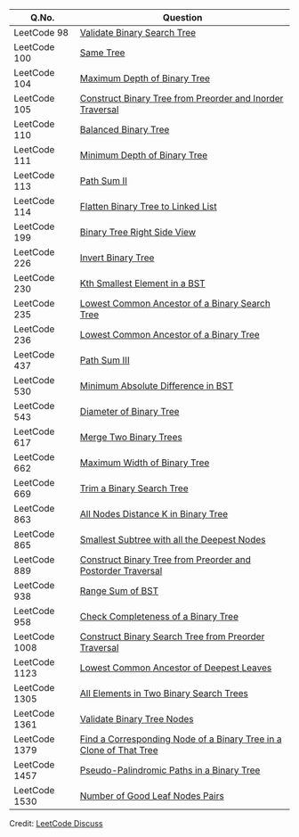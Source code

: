 | Q.No. | Question |
| --- | --- |
| LeetCode 98 | [Validate Binary Search Tree](https://grid47.xyz/posts/leetcode_98) |
| LeetCode 100 | [Same Tree](https://grid47.xyz/posts/leetcode_100) |
| LeetCode 104 | [Maximum Depth of Binary Tree](https://grid47.xyz/posts/leetcode_104) |
| LeetCode 105 | [Construct Binary Tree from Preorder and Inorder Traversal](https://grid47.xyz/posts/leetcode_105) |
| LeetCode 110 | [Balanced Binary Tree](https://grid47.xyz/posts/leetcode_110) |
| LeetCode 111 | [Minimum Depth of Binary Tree](https://grid47.xyz/posts/leetcode_111) |
| LeetCode 113 | [Path Sum II](https://grid47.xyz/posts/leetcode_113) |
| LeetCode 114 | [Flatten Binary Tree to Linked List](https://grid47.xyz/posts/leetcode_114) |
| LeetCode 199 | [Binary Tree Right Side View](https://grid47.xyz/posts/leetcode_199) |
| LeetCode 226 | [Invert Binary Tree](https://grid47.xyz/posts/leetcode_226) |
| LeetCode 230 | [Kth Smallest Element in a BST](https://grid47.xyz/posts/leetcode_230) |
| LeetCode 235 | [Lowest Common Ancestor of a Binary Search Tree](https://grid47.xyz/posts/leetcode_235) |
| LeetCode 236 | [Lowest Common Ancestor of a Binary Tree](https://grid47.xyz/posts/leetcode_236) |
| LeetCode 437 | [Path Sum III](https://grid47.xyz/posts/leetcode_437) |
| LeetCode 530 | [Minimum Absolute Difference in BST](https://grid47.xyz/posts/leetcode_530) |
| LeetCode 543 | [Diameter of Binary Tree](https://grid47.xyz/posts/leetcode_543) |
| LeetCode 617 | [Merge Two Binary Trees](https://grid47.xyz/posts/leetcode_617) |
| LeetCode 662 | [Maximum Width of Binary Tree](https://grid47.xyz/posts/leetcode_662) |
| LeetCode 669 | [Trim a Binary Search Tree](https://grid47.xyz/posts/leetcode_669) |
| LeetCode 863 | [All Nodes Distance K in Binary Tree](https://grid47.xyz/posts/leetcode_863) |
| LeetCode 865 | [Smallest Subtree with all the Deepest Nodes](https://grid47.xyz/posts/leetcode_865) |
| LeetCode 889 | [Construct Binary Tree from Preorder and Postorder Traversal](https://grid47.xyz/posts/leetcode_889) |
| LeetCode 938 | [Range Sum of BST](https://grid47.xyz/posts/leetcode_938) |
| LeetCode 958 | [Check Completeness of a Binary Tree](https://grid47.xyz/posts/leetcode_958) |
| LeetCode 1008 | [Construct Binary Search Tree from Preorder Traversal](https://grid47.xyz/posts/leetcode_1008) |
| LeetCode 1123 | [Lowest Common Ancestor of Deepest Leaves](https://grid47.xyz/posts/leetcode_1123) |
| LeetCode 1305 | [All Elements in Two Binary Search Trees](https://grid47.xyz/posts/leetcode_1305) |
| LeetCode 1361 | [Validate Binary Tree Nodes](https://grid47.xyz/posts/leetcode_1361) |
| LeetCode 1379 | [Find a Corresponding Node of a Binary Tree in a Clone of That Tree](https://grid47.xyz/posts/leetcode_1379) |
| LeetCode 1457 | [Pseudo-Palindromic Paths in a Binary Tree](https://grid47.xyz/posts/leetcode_1457) |
| LeetCode 1530 | [Number of Good Leaf Nodes Pairs](https://grid47.xyz/posts/leetcode_1530) |

Credit: [LeetCode Discuss](https://leetcode.com/discuss/study-guide/1212004/Binary-Trees-study-guide)

